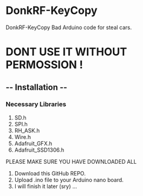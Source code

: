 # DonkRF-KeyCopy
DonkRF-KeyCopy Bad Arduino code for steal cars.
# DONT USE IT WITHOUT PERMOSSION !

## -- Installation --
### Necessary Libraries

1. SD.h
2. SPI.h
3. RH_ASK.h
4. Wire.h
5. Adafruit_GFX.h
6. Adafruit_SSD1306.h

PLEASE MAKE SURE YOU HAVE DOWNLOADED ALL


1. Download this GitHub REPO.
2. Upload .ino file to your Arduino nano board.
3. I will finish it later (sry) ...
